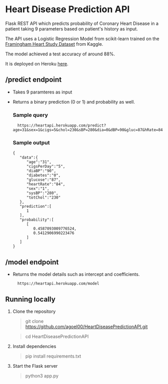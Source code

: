 # Heart Disease Prediction API

Flask REST API which predicts probability of Coronary Heart Disease in a patient taking 9 parameters based on patient's history as input.

The API uses a Logistic Regression Model from scikit-learn trained on the [Framingham Heart Study Dataset](https://www.kaggle.com/amanajmera1/framingham-heart-study-dataset) from Kaggle.

The model achieved a test accuracy of around 88%.

It is deployed on Heroku [here](https://heartapi.herokuapp.com).

## /predict endpoint

- Takes 9 paramteres as input
- Returns a binary prediction (0 or 1) and probability as well.

	### Sample query
    	https://heartapi.herokuapp.com/predict?age=31&sex=1&cigs=5&chol=230&sBP=280&dia=0&dBP=90&gluc=87&hRate=84

	### Sample output

      {
         "data":{
            "age":"31",
            "cigsPerDay":"5",
            "diaBP":"90",
            "diabetes":"0",
            "glucose":"87",
            "heartRate":"84",
            "sex":"1",
            "sysBP":"280",
            "totChol":"230"
         },
         "prediction":[
            1
         ],
         "probability":[
            [
               0.4587093009776524,
               0.5412906990223476
            ]
         ]
      }


## /model endpoint
- Returns the model details such as intercept and coefficients.

		https://heartapi.herokuapp.com/model

## Running locally

1. Clone the repository
	> git clone https://github.com/agoel00/HeartDiseasePredictionAPI.git
	
    > cd HeartDiseasePredictionAPI
    
2. Install dependencies
	> pip install requirements.txt
	
3. Start the Flask server
	> python3 app.py

